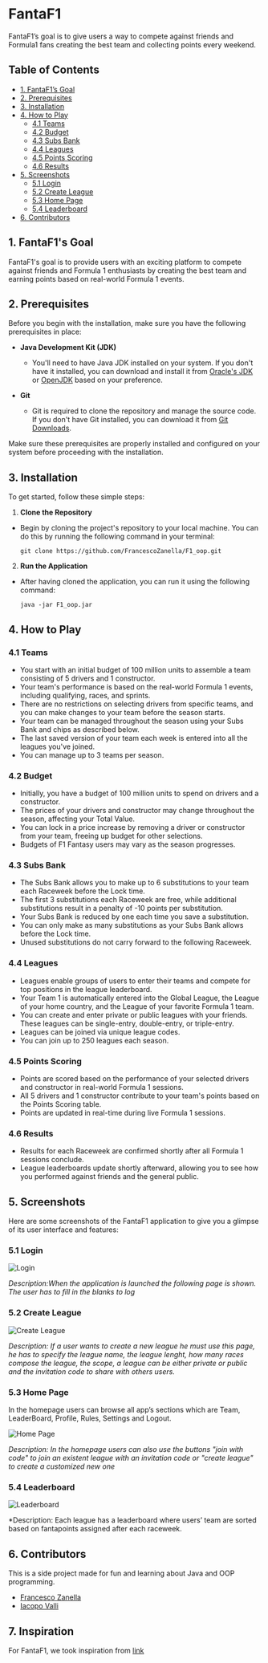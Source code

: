 # FantaF1
FantaF1’s goal is to give users a way to compete against friends and Formula1 fans creating
the best team and collecting points every weekend.



## Table of Contents

- [1. FantaF1’s Goal](#1.-FantaF1's-Goal)
- [2. Prerequisites](#2.-Prerequisites)
- [3. Installation](#3.-Installation)
- [4. How to Play](#4.-How-to-Play)
  - [4.1 Teams](#4.1-Teams)
  - [4.2 Budget](#4.2-budget)
  - [4.3 Subs Bank](#4.3-subs-bank)
  - [4.4 Leagues](#4.4-leagues)
  - [4.5 Points Scoring](#4.5-points-scoring)
  - [4.6 Results](#4.6-results)
- [5. Screenshots](#5.-Screenshots)
  - [5.1 Login](#5.1-login)
  - [5.2 Create League](#5.2-create-league)
  - [5.3 Home Page](#5.3-Home-Page)
  - [5.4 Leaderboard](#5.4-leaderboard)
- [6. Contributors](#6.-contributors)


## 1. FantaF1's Goal

FantaF1's goal is to provide users with an exciting platform to compete against friends and Formula 1 enthusiasts by creating the best team and earning points based on real-world Formula 1 events.

## 2. Prerequisites

Before you begin with the installation, make sure you have the following prerequisites in place:

- **Java Development Kit (JDK)**
  - You'll need to have Java JDK installed on your system. If you don't have it installed, you can download and install it from [Oracle's JDK](https://www.oracle.com/java/technologies/javase-downloads.html) or [OpenJDK](https://openjdk.java.net/install/) based on your preference.

- **Git**
  - Git is required to clone the repository and manage the source code. If you don't have Git installed, you can download it from [Git Downloads](https://git-scm.com/downloads).

Make sure these prerequisites are properly installed and configured on your system before proceeding with the installation.

## 3. Installation
To get started, follow these simple steps:

1. **Clone the Repository**
  - Begin by cloning the project's repository to your local machine. You can do this by running the following command in your terminal:

    ```
    git clone https://github.com/FrancescoZanella/F1_oop.git
    ```

2. **Run the Application**
  - After having cloned the application, you can run it using the following command:

    ```
    java -jar F1_oop.jar
    ```

## 4. How to Play

### 4.1 Teams

- You start with an initial budget of 100 million units to assemble a team consisting of 5 drivers and 1 constructor.
- Your team's performance is based on the real-world Formula 1 events, including qualifying, races, and sprints.
- There are no restrictions on selecting drivers from specific teams, and you can make changes to your team before the season starts.
- Your team can be managed throughout the season using your Subs Bank and chips as described below.
- The last saved version of your team each week is entered into all the leagues you've joined.
- You can manage up to 3 teams per season.

### 4.2 Budget

- Initially, you have a budget of 100 million units to spend on drivers and a constructor.
- The prices of your drivers and constructor may change throughout the season, affecting your Total Value.
- You can lock in a price increase by removing a driver or constructor from your team, freeing up budget for other selections.
- Budgets of F1 Fantasy users may vary as the season progresses.

### 4.3 Subs Bank

- The Subs Bank allows you to make up to 6 substitutions to your team each Raceweek before the Lock time.
- The first 3 substitutions each Raceweek are free, while additional substitutions result in a penalty of -10 points per substitution.
- Your Subs Bank is reduced by one each time you save a substitution.
- You can only make as many substitutions as your Subs Bank allows before the Lock time.
- Unused substitutions do not carry forward to the following Raceweek.

### 4.4 Leagues

- Leagues enable groups of users to enter their teams and compete for top positions in the league leaderboard.
- Your Team 1 is automatically entered into the Global League, the League of your home country, and the League of your favorite Formula 1 team.
- You can create and enter private or public leagues with your friends. These leagues can be single-entry, double-entry, or triple-entry.
- Leagues can be joined via unique league codes.
- You can join up to 250 leagues each season.

### 4.5 Points Scoring

- Points are scored based on the performance of your selected drivers and constructor in real-world Formula 1 sessions.
- All 5 drivers and 1 constructor contribute to your team's points based on the Points Scoring table.
- Points are updated in real-time during live Formula 1 sessions.

### 4.6 Results

- Results for each Raceweek are confirmed shortly after all Formula 1 sessions conclude.
- League leaderboards update shortly afterward, allowing you to see how you performed against friends and the general public.

## 5. Screenshots

Here are some screenshots of the FantaF1 application to give you a glimpse of its user interface and features:

### 5.1 Login

![Login](screenshots/login.png)

*Description:When the application is launched the following page is shown. The user has to fill in the blanks
to log*

### 5.2 Create League

![Create League](screenshots/create.png)

*Description: If a user wants to create a new league he must use this page, he has to specify the league name,
the league lenght, how many races compose the league, the scope, a league can be either private
or public and the invitation code to share with others users.*

### 5.3 Home Page
In the homepage users can browse all app’s sections which are Team, LeaderBoard, Profile,
Rules, Settings and Logout.

![Home Page](screenshots/Homepage.png)

*Description: In the homepage users can also use the buttons "join with code" to join an existent league
with an invitation code or "create league" to create a customized new one*

### 5.4 Leaderboard


![Leaderboard](screenshots/leaderboard.png)

*Description: Each league has a leaderboard where users’ team are sorted based on fantapoints assigned
after each raceweek.

## 6. Contributors

This is a side project made for fun and learning about Java and OOP programming. 

- [Francesco Zanella](https://github.com/FrancescoZanella)
- [Iacopo Valli](https://github.com/Iacopo99)


## 7. Inspiration

For FantaF1, we took inspiration from [link](https://fantasy.formula1.com/it/.")


    


